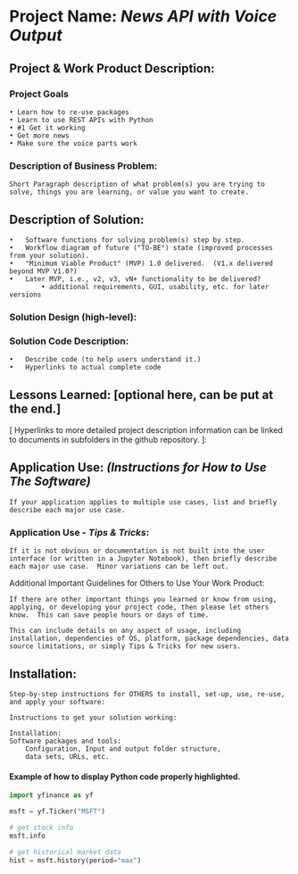 # Project Name: ***News API with Voice Output***

## Project & Work Product Description: 
### Project Goals 
    • Learn how to re-use packages
    • Learn to use REST APIs with Python
    • #1 Get it working
    • Get more news
    • Make sure the voice parts work

### Description of Business Problem:
    Short Paragraph description of what problem(s) you are trying to solve, things you are learning, or value you want to create.

## Description of Solution:
    •	Software functions for solving problem(s) step by step.
    •	Workflow diagram of future ("TO-BE") state (improved processes from your solution).
    •	"Minimum Viable Product" (MVP) 1.0 delivered.  (V1.x delivered beyond MVP V1.0?)
    •	Later MVP, i.e., v2, v3, vN+ functionality to be delivered? 
            • additional requirements, GUI, usability, etc. for later versions

### Solution Design (high-level):

### Solution Code Description: 
    •	Describe code (to help users understand it.)
    •	Hyperlinks to actual complete code  

## Lessons Learned: [optional here, can be put at the end.]

[ Hyperlinks to more detailed project description information can be linked to documents in subfolders in the github repository. ]:

## Application Use: ***(Instructions for How to Use The Software)*** 
    If your application applies to multiple use cases, list and briefly describe each major use case. 

### Application Use - ***Tips & Tricks***:    

    If it is not obvious or documentation is not built into the user interface (or written in a Jupyter Notebook), then briefly describe each major use case.  Minor variations can be left out. 
Additional Important Guidelines for Others to Use Your Work Product:

    If there are other important things you learned or know from using, applying, or developing your project code, then please let others know.  This can save people hours or days of time. 
    
    This can include details on any aspect of usage, including installation, dependencies of OS, platform, package dependencies, data source limitations, or simply Tips & Tricks for new users.  
    

## Installation:

    Step-by-step instructions for OTHERS to install, set-up, use, re-use, and apply your software:   

    Instructions to get your solution working:

    Installation: 
    Software packages and tools:
        Configuration, Input and output folder structure, 
        data sets, URLs, etc.


#### Example of how to display Python code properly highlighted.

```python
import yfinance as yf

msft = yf.Ticker("MSFT")

# get stock info
msft.info

# get historical market data
hist = msft.history(period="max")
```


